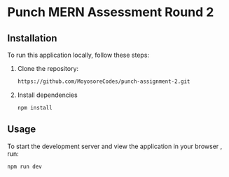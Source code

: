   # Punch MERN Assessment Round 2

## Installation
To run this application locally, follow these steps:

1. Clone the repository:
   ```bash
   https://github.com/MoyosoreCodes/punch-assignment-2.git

2. Install dependencies
   ```
   npm install
   ```


## Usage
To start the development server and view the application in your browser , run:
   ```
   npm run dev
   ```
